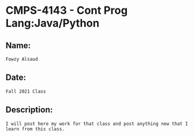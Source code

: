# CMPS-4143 - Cont Prog Lang:Java/Python
## Name:
    Fowzy Alsaud
## Date:
    Fall 2021 Class
## Description:
    I will post here my work for that class and post anything new that I learn from this class.
